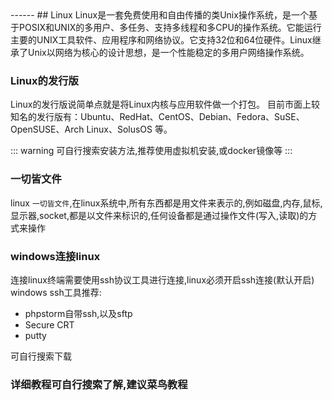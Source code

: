 <head>
     <title>EasySwoole 入门教程|swoole 入门教程|Linux基础</title>
     <meta name="keywords" content="EasySwoole 入门教程|swoole 入门教程|Linux基础"/>
     <meta name="description" content="EasySwoole 入门教程|swoole 入门教程|Linux基础"/>
</head>
---<head>---
## Linux
Linux是一套免费使用和自由传播的类Unix操作系统，是一个基于POSIX和UNIX的多用户、多任务、支持多线程和多CPU的操作系统。它能运行主要的UNIX工具软件、应用程序和网络协议。它支持32位和64位硬件。Linux继承了Unix以网络为核心的设计思想，是一个性能稳定的多用户网络操作系统。

### Linux的发行版
Linux的发行版说简单点就是将Linux内核与应用软件做一个打包。
目前市面上较知名的发行版有：Ubuntu、RedHat、CentOS、Debian、Fedora、SuSE、OpenSUSE、Arch Linux、SolusOS 等。


::: warning 
可自行搜索安装方法,推荐使用虚拟机安装,或docker镜像等
:::


### 一切皆文件
linux `一切皆文件`,在linux系统中,所有东西都是用文件来表示的,例如磁盘,内存,鼠标,显示器,socket,都是以文件来标识的,任何设备都是通过操作文件(写入,读取)的方式来操作  
### windows连接linux
连接linux终端需要使用ssh协议工具进行连接,linux必须开启ssh连接(默认开启)
windows ssh工具推荐:
* phpstorm自带ssh,以及sftp
* Secure CRT
* putty

可自行搜索下载

### 详细教程可自行搜索了解,建议菜鸟教程